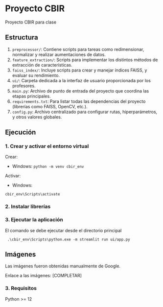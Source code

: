 # Proyecto CBIR
Proyecto CBIR para clase

## Estructura

1. `preprocessor/`: Contiene scripts para tareas como redimensionar, normalizar y realizar aumentaciones de datos.
2. `feature_extraction/`: Scripts para implementar los distintos métodos de extracción de características.
3. `faiss_index/`: Incluye scripts para crear y manejar índices FAISS, y evaluar su rendimiento.
4. `ui/`: Carpeta dedicada a la interfaz de usuario proporcionada por los profesores.
5. `main.py`: Archivo de punto de entrada del proyecto que coordina las etapas principales.
6.  `requirements.txt`: Para listar todas las dependencias del proyecto (librerías como FAISS, OpenCV, etc.).
7. `config.py`: Archivo centralizado para configurar rutas, hiperparámetros, y otros valores globales.


## Ejecución

### 1. Crear y activar el entorno virtual

Crear:

- Windows:
 `python -m venv cbir_env`

Activar:

- Windows: 

`cbir_env\Scripts\activate`


### 2. Instalar librerías


### 3. Ejecutar la aplicación
El comando se debe ejecutar desde el directorio principal

` .\cbir_env\Scripts\python.exe -m streamlit run ui/app.py`

## Imágenes
Las imágenes fueron obtenidas manualmente de Google.

Enlace a las imágenes: [COMPLETAR]

### 3. Requisitos

Python >= 12
